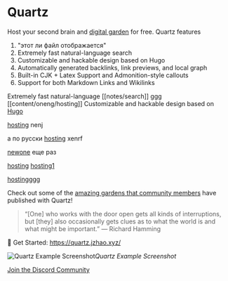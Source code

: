 # Quartz

Host your second brain and [digital garden](https://jzhao.xyz/posts/networked-thought) for free. Quartz features

1. "этот ли файл отображается"
2. Extremely fast natural-language search
3. Customizable and hackable design based on Hugo
4. Automatically generated backlinks, link previews, and local graph
5. Built-in CJK + Latex Support and Admonition-style callouts
6. Support for both Markdown Links and Wikilinks

Extremely fast natural-language [[notes/search]]
ggg [[content/oneng/hosting]]
Customizable and hackable design based on [Hugo](https://gohugo.io/)


[hosting](content/oneng/hosting.md) nenj

а по русски [hosting](content/oneng/hosting.md) xenrf


[newone](content/oneng/newone.md) еще раз

[hosting](content/oneng/hosting.md)
[hosting1](content/oneng/hosting1.md)

[hostingggg](content/oneng/hostingggg.md)


Check out some of the [amazing gardens that community members](https://quartz.jzhao.xyz/notes/showcase/) have published with Quartz!

> “[One] who works with the door open gets all kinds of interruptions, but [they] also occasionally gets clues as to what the world is and what might be important.” — Richard Hamming

🔗 Get Started: https://quartz.jzhao.xyz/

![Quartz Example Screenshot](./screenshot.png)*Quartz Example Screenshot*

[Join the Discord Community](https://discord.gg/cRFFHYye7t)
